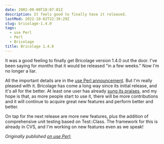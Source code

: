```yaml
---
date: 2002-09-09T18:07:01Z
description: It feels good to finally have it released.
lastMod: 2022-10-02T22:39:29Z
slug: bricolage-1.4.0
tags:
  - use Perl
  - Perl
  - Bricolage
title: Bricolage 1.4.0
---
```


It was a good feeling to finally get Bricolage version 1.4.0 out the door. I've
been saying for *months* that it would be released "in a few weeks." Now I'm no
longer a liar.

All the important details are in the [use Perl announcement]. But I'm really
pleased with it. Bricolage has come a long way since its initial release, and
it's all for the better. At least one user has already [sung its praises], and
my hope is that, as more people start to use it, there will be more
contributions and it will continue to acquire great new features and perform
better and better.

On tap for the next release are more new features, plus the addition of
comprehensive unit testing based on Test::Class. The framework for this is
already in CVS, and I'm working on new features even as we speak!

*Originally published [on use Perl;]*

  [use Perl announcement]: http://use.perl.org/articles/02/09/04/002204.shtml
  [sung its praises]: http://sourceforge.net/mailarchive/forum.php?thread_id=1038084&forum_id=560
  [on use Perl;]: https://use-perl.github.io/user/Theory/journal/7627/
    "use.perl.org journal of Theory: “Bricolage 1.4.0”"
